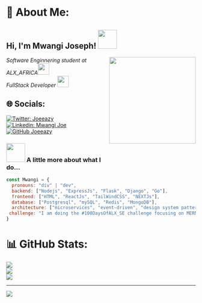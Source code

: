 # 💫 About Me:
<h2> Hi, I'm Mwangi Joseph! <img src="https://media.giphy.com/media/mGcNjsfWAjY5AEZNw6/giphy.gif" width="50"></h2>
<img align='right' src="https://media.giphy.com/media/ieyl9zmCjO4b4t6qoY/giphy.gif" width="230">
<p><em>Software Enginnering student at ALX_AFRICA<img src="https://media.giphy.com/media/fYSnHlufseco8Fh93Z/giphy.gif" width="30"></br>FullStack Developer</a> <img src="[https://media.giphy.com/media/WUlplcMpOCEmTGBtBW/giphy.gif](https://www.google.com/imgres?q=black%20anime%20characters&imgurl=https%3A%2F%2Fcdn.hero.page%2Fpfp%2Fffa7cc2e-8e5b-4317-8898-c015590ccf56-stoic-black-anime-boy-alluring-black-anime-boy-characters-pfp-1.png&imgrefurl=https%3A%2F%2Fhero.page%2Fsearch%2Fall%2Famazing-black-anime-characters-pfp&docid=Xc47QoKqFbHwlM&tbnid=C0JFOBuy1VSBnM&vet=12ahUKEwiLrv3zmJOGAxVF1wIHHR2UA7QQM3oECGQQAA..i&w=1024&h=1024&hcb=2&ved=2ahUKEwiLrv3zmJOGAxVF1wIHHR2UA7QQM3oECGQQAA)" width="30"> 
</em></p>


## 🌐 Socials:
[![Twitter: Joeeazy](https://img.shields.io/twitter/follow/Joeeazy?style=social)](https://x.com/joeeeazyy?t=H8ON24UhpE8iM-4fUFZHyw&s=09)
[![Linkedin: Mwangi Joe](https://img.shields.io/badge/-mwangiJoe-blue?style=flat-square&logo=Linkedin&logoColor=white&link=https://www.linkedin.com/in/mwangiJoe/)](https://www.linkedin.com/in/mwangi-joe-b9b593227?utm_source=share&utm_campaign=share_via&utm_content=profile&utm_medium=android_app)
[![GitHub Joeeazy](https://img.shields.io/github/followers/Joeeazy?label=follow&style=social)](https://github.com/Joeeazy)

### <img src="https://media.giphy.com/media/VgCDAzcKvsR6OM0uWg/giphy.gif" width="50"> A little more about what I do... 

```javascript
const Mwangi = {
  pronouns: "div" | "dev",
  backend: ["Nodejs", "ExpressJs", "Flask", "Django", "Go"],
  frontend: ["HTML", "ReactJs", "TailWindCSS", "NEXTJs"],
  database: ["Postgresql", "mySQL", "Redis", "MongoDB"],
  architecture: ["microservices", "event-driven", "design system pattern"],
 challenge: "I am doing the #100DaysOfALX_SE challenge focusing on MERN"
}
```

# 📊 GitHub Stats:
![](https://github-readme-stats.vercel.app/api?username=Joeeazy&theme=bear&hide_border=false&include_all_commits=true&count_private=true)<br/>
![](https://github-readme-streak-stats.herokuapp.com/?user=Joeeazy&theme=bear&hide_border=false)<br/>
![](https://github-readme-stats.vercel.app/api/top-langs/?username=Joeeazy&theme=bear&hide_border=false&include_all_commits=true&count_private=true&layout=compact)

---
[![](https://visitcount.itsvg.in/api?id=Joeeazy&icon=2&color=1)](https://visitcount.itsvg.in)


###
